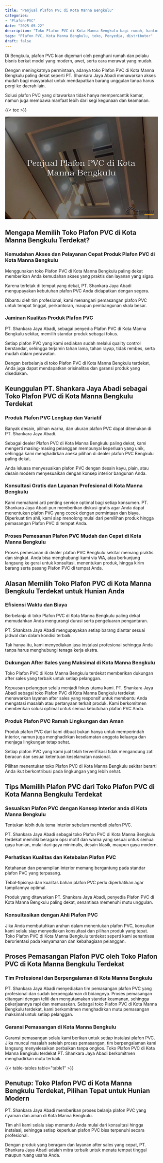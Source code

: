 ```yaml
---
title: "Penjual Plafon PVC di Kota Manna Bengkulu"
categories: 
- "Plafon-PVC"
date: "2025-05-22"
description: "Toko Plafon PVC di Kota Manna Bengkulu bagi rumah, kantor, dan gerai. Material berkualitas, pilihan motif, variasi warna modern, dengan jasa pemasangan ditangani oleh teknisi berpengalaman serta kepastian resmi!|Servis distribusi Plafon PVC di Kota Manna Bengkulu bagi keperluan rumah, kantor, atau ritel, beserta material berkualitas dan instalasi oleh tim ahli serta jaminan resmi.|Solusi Plafon PVC di Kota Manna Bengkulu yang terbukti untuk tempat tinggal, office, serta ritel, dengan material unggulan dan penempatan oleh tim berpengalaman serta kepastian resmi.|Distribusi Plafon PVC di Kota Manna Bengkulu untuk tempat tinggal, kantor, dan toko, dengan plafon unggulan dan pemasangan ditangani oleh tim ahli, disertai beserta kepastian resmi.}"
tags: "Plafon PVC, Kota Manna Bengkulu, toko, Penyedia, distributor"
draft: false
---
```


Di Bengkulu, plafon PVC kian digemari oleh penghuni rumah dan pelaku bisnis berkat model yang modern, awet, serta cara merawat yang mudah.

Dengan meningkatnya permintaan, adanya toko Plafon PVC di Kota Manna Bengkulu paling dekat seperti PT. Shankara Jaya Abadi menawarkan akses mudah bagi masyarakat untuk mendapatkan barang unggulan tanpa harus pergi ke daerah lain.

Solusi plafon PVC yang ditawarkan tidak hanya mempercantik kamar, namun juga membawa manfaat lebih dari segi kegunaan dan keamanan.

{{< toc >}}

![Penjual Plafon PVC di Kota Manna Bengkulu](/images/Plafon-PVC/Penjual-Plafon-PVC-di-Kota-Manna-Bengkulu.png)


## Mengapa Memilih Toko Plafon PVC di Kota Manna Bengkulu Terdekat?

### Kemudahan Akses dan Pelayanan Cepat Produk Plafon PVC di Kota Manna Bengkulu

Menggunakan toko Plafon PVC di Kota Manna Bengkulu paling dekat memberikan Anda kemudahan akses yang praktis dan layanan yang sigap.

Karena terletak di tempat yang dekat, PT. Shankara Jaya Abadi mengupayakan kebutuhan plafon PVC Anda didapatkan dengan segera.

Dibantu oleh tim profesional, kami menangani pemasangan plafon PVC untuk tempat tinggal, perkantoran, maupun pembangunan skala besar.

### Jaminan Kualitas Produk Plafon PVC

PT. Shankara Jaya Abadi, sebagai penyedia Plafon PVC di Kota Manna Bengkulu sekitar, memilih standar produk sebagai fokus.

Setiap plafon PVC yang kami sediakan sudah melalui quality control berstandar, sehingga terjamin tahan lama, tahan rayap, tidak rembes, serta mudah dalam perawatan.

Dengan berbelanja di toko Plafon PVC di Kota Manna Bengkulu terdekat, Anda juga dapat mendapatkan orisinalitas dan garansi produk yang disediakan.

## Keunggulan PT. Shankara Jaya Abadi sebagai Toko Plafon PVC di Kota Manna Bengkulu Terdekat

### Produk Plafon PVC Lengkap dan Variatif

Banyak desain, pilihan warna, dan ukuran plafon PVC dapat ditemukan di PT. Shankara Jaya Abadi.

Sebagai dealer Plafon PVC di Kota Manna Bengkulu paling dekat, kami mengerti masing-masing pelanggan mempunyai keperluan yang unik, sehingga kami menghadirkan aneka pilihan di dealer plafon PVC Bengkulu paling dekat.

Anda leluasa menyesuaikan plafon PVC dengan desain kayu, plain, atau desain modern menyesuaikan dengan konsep interior bangunan Anda.

### Konsultasi Gratis dan Layanan Profesional di Kota Manna Bengkulu

Kami memahami arti penting service optimal bagi setiap konsumen. PT. Shankara Jaya Abadi pun memberikan diskusi gratis agar Anda dapat menentukan plafon PVC yang cocok dengan permintaan dan biaya. Diperkuat tim ahli, kami siap menolong mulai dari pemilihan produk hingga pemasangan Plafon PVC di tempat Anda.

### Proses Pemesanan Plafon PVC Mudah dan Cepat di Kota Manna Bengkulu

Proses pemesanan di dealer plafon PVC Bengkulu sekitar memang praktis dan singkat. Anda bisa menghubungi kami via WA, atau berkunjung langsung ke gerai untuk konsultasi, menentukan produk, hingga kirim barang serta pasang Plafon PVC di tempat Anda.

## Alasan Memilih Toko Plafon PVC di Kota Manna Bengkulu Terdekat untuk Hunian Anda

### Efisiensi Waktu dan Biaya

Berbelanja di toko Plafon PVC di Kota Manna Bengkulu paling dekat memudahkan Anda mengurangi durasi serta pengeluaran pengantaran.

PT. Shankara Jaya Abadi mengupayakan setiap barang diantar sesuai jadwal dan dalam kondisi terbaik.

Tak hanya itu, kami menyediakan jasa instalasi profesional sehingga Anda tanpa harus menghubungi tenaga kerja ekstra.

### Dukungan After Sales yang Maksimal di Kota Manna Bengkulu

Toko Plafon PVC di Kota Manna Bengkulu terdekat memberikan dukungan after sales yang terbaik untuk setiap pelanggan.

Kepuasan pelanggan selalu menjadi fokus utama kami. PT. Shankara Jaya Abadi sebagai toko Plafon PVC di Kota Manna Bengkulu terdekat menawarkan layanan after sales yang responsif untuk membantu Anda mengatasi masalah atau pertanyaan terkait produk. Kami berkomitmen memberikan solusi optimal untuk semua kebutuhan plafon PVC Anda.

### Produk Plafon PVC Ramah Lingkungan dan Aman

Produk plafon PVC dari kami dibuat bukan hanya untuk memperindah interior, namun juga menghadirkan keselamatan anggota keluarga dan menjaga lingkungan tetap sehat.

Setiap plafon PVC yang kami jual telah terverifikasi tidak mengandung zat beracun dan sesuai ketentuan keselamatan nasional.

Pilihan menentukan toko Plafon PVC di Kota Manna Bengkulu sekitar berarti Anda ikut berkontribusi pada lingkungan yang lebih sehat.

## Tips Memilih Plafon PVC dari Toko Plafon PVC di Kota Manna Bengkulu Terdekat

### Sesuaikan Plafon PVC dengan Konsep Interior anda di Kota Manna Bengkulu

Tentukan lebih dulu tema interior sebelum membeli plafon PVC.

PT. Shankara Jaya Abadi sebagai toko Plafon PVC di Kota Manna Bengkulu terdekat memiliki beragam opsi motif dan warna yang sesuai untuk semua gaya hunian, mulai dari gaya minimalis, desain klasik, maupun gaya modern.

### Perhatikan Kualitas dan Ketebalan Plafon PVC

Ketahanan dan penampilan interior memang bergantung pada standar plafon PVC yang terpasang.

Tebal-tipisnya dan kualitas bahan plafon PVC perlu diperhatikan agar tampilannya optimal.

Produk yang ditawarkan PT. Shankara Jaya Abadi, penyedia Plafon PVC di Kota Manna Bengkulu paling dekat, senantiasa memenuhi mutu unggulan.

### Konsultasikan dengan Ahli Plafon PVC

Jika Anda membutuhkan arahan dalam menentukan plafon PVC, konsultan kami selalu siap menyediakan konsultasi dan pilihan produk yang tepat. Toko Plafon PVC di Kota Manna Bengkulu terdekat seperti kami senantiasa berorientasi pada kenyamanan dan kebahagiaan pelanggan.

## Proses Pemasangan Plafon PVC oleh Toko Plafon PVC di Kota Manna Bengkulu Terdekat

### Tim Profesional dan Berpengalaman di Kota Manna Bengkulu

PT. Shankara Jaya Abadi menyediakan tim pemasangan plafon PVC yang profesional dan sudah berpengalaman di bidangnya. Proses pemasangan ditangani dengan teliti dan mengutamakan standar keamanan, sehingga pekerjaannya rapi dan memuaskan. Sebagai toko Plafon PVC di Kota Manna Bengkulu terdekat, kami berkomitmen menghadirkan mutu pemasangan maksimal untuk setiap pelanggan.

### Garansi Pemasangan di Kota Manna Bengkulu

Garansi pemasangan selalu kami berikan untuk setiap instalasi plafon PVC. Jika muncul masalah setelah proses pemasangan, tim berpengalaman kami langsung menyelesaikan perbaikan tanpa ongkos. Toko Plafon PVC di Kota Manna Bengkulu terdekat PT. Shankara Jaya Abadi berkomitmen menghadirkan mutu terbaik.

{{< table-tables table="table1" >}}

## Penutup: Toko Plafon PVC di Kota Manna Bengkulu Terdekat, Pilihan Tepat untuk Hunian Modern

PT. Shankara Jaya Abadi memberikan proses belanja plafon PVC yang nyaman dan aman di Kota Manna Bengkulu.

Tim ahli kami selalu siap memandu Anda mulai dari konsultasi hingga instalasi, sehingga setiap keperluan plafon PVC bisa terpenuhi secara profesional.

Dengan produk yang beragam dan layanan after sales yang cepat, PT. Shankara Jaya Abadi adalah mitra terbaik untuk menata tempat tinggal maupun ruang usaha Anda.